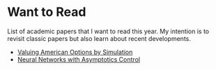 # Want to Read

List of academic papers that I want to read this year. My intention is to revisit classic papers but also learn about recent developments.


- [Valuing American Options by Simulation](https://people.math.ethz.ch/~hjfurrer/teaching/LongstaffSchwartzAmericanOptionsLeastSquareMonteCarlo.pdf)
- [Neural Networks with Asymptotics Control](https://papers.ssrn.com/sol3/papers.cfm?abstract_id=3544698)
